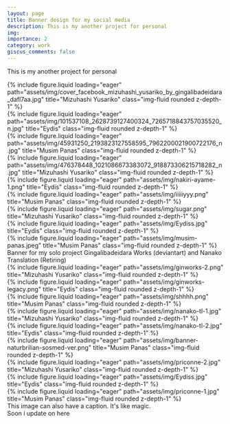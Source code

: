 ```yaml
---
layout: page
title: Banner design for my social media
description: This is my another project for personal
img:
importance: 2
category: work
giscus_comments: false
---
```


This is my another project for personal

<div class="row">
    <div class="col-sm mt-3 mt-md-0">
        {% include figure.liquid loading="eager" path="assets/img/cover_facebook_mizuhashi_yusariko_by_gingalibadeidara_dafl7aa.jpg" title="Mizuhashi Yusariko" class="img-fluid rounded z-depth-1" %}
    </div>
    <div class="col-sm mt-3 mt-md-0">
        {% include figure.liquid loading="eager" path="assets/img/101537108_2628739127400324_7265718843757035520_n.jpg" title="Eydis" class="img-fluid rounded z-depth-1" %}
    </div>
    <div class="col-sm mt-3 mt-md-0">
        {% include figure.liquid loading="eager" path="assets/img/45931250_2193823127558595_7962200021900722176_n.jpg" title="Musim Panas" class="img-fluid rounded z-depth-1" %}
    </div>
</div>
<div class="row">
    <div class="col-sm mt-3 mt-md-0">
        {% include figure.liquid loading="eager" path="assets/img/476378448_1021086673383072_918873306215718282_n.jpg" title="Mizuhashi Yusariko" class="img-fluid rounded z-depth-1" %}
    </div>
    <div class="col-sm mt-3 mt-md-0">
        {% include figure.liquid loading="eager" path="assets/img/nakiri-ayame-1.png" title="Eydis" class="img-fluid rounded z-depth-1" %}
    </div>
    <div class="col-sm mt-3 mt-md-0">
        {% include figure.liquid loading="eager" path="assets/img/iiiiiyyy.png" title="Musim Panas" class="img-fluid rounded z-depth-1" %}
    </div>
</div>
<div class="row">
    <div class="col-sm mt-3 mt-md-0">
        {% include figure.liquid loading="eager" path="assets/img/sugar.png" title="Mizuhashi Yusariko" class="img-fluid rounded z-depth-1" %}
    </div>
    <div class="col-sm mt-3 mt-md-0">
        {% include figure.liquid loading="eager" path="assets/img/Eydiss.jpg" title="Eydis" class="img-fluid rounded z-depth-1" %}
    </div>
    <div class="col-sm mt-3 mt-md-0">
        {% include figure.liquid loading="eager" path="assets/img/musim-panas.jpeg" title="Musim Panas" class="img-fluid rounded z-depth-1" %}
    </div>
</div>

<div class="caption">
    Banner for my solo project Gingalibadeidara Works (deviantart) and Nanako Translation (Retiring)
</div>

<div class="row">
    <div class="col-sm mt-3 mt-md-0">
        {% include figure.liquid loading="eager" path="assets/img/ginworks-2.png" title="Mizuhashi Yusariko" class="img-fluid rounded z-depth-1" %}
    </div>
    <div class="col-sm mt-3 mt-md-0">
        {% include figure.liquid loading="eager" path="assets/img/ginworks-legacy.png" title="Eydis" class="img-fluid rounded z-depth-1" %}
    </div>
    <div class="col-sm mt-3 mt-md-0">
        {% include figure.liquid loading="eager" path="assets/img/shhhh.png" title="Musim Panas" class="img-fluid rounded z-depth-1" %}
    </div>
</div>
<div class="row">
    <div class="col-sm mt-3 mt-md-0">
        {% include figure.liquid loading="eager" path="assets/img/nanako-tl-1.jpg" title="Mizuhashi Yusariko" class="img-fluid rounded z-depth-1" %}
    </div>
    <div class="col-sm mt-3 mt-md-0">
        {% include figure.liquid loading="eager" path="assets/img/nanako-tl-2.jpg" title="Eydis" class="img-fluid rounded z-depth-1" %}
    </div>
    <div class="col-sm mt-3 mt-md-0">
        {% include figure.liquid loading="eager" path="assets/img/banner-naturbrilian-sosmed-ver.png" title="Musim Panas" class="img-fluid rounded z-depth-1" %}
    </div>
</div>
<div class="row">
    <div class="col-sm mt-3 mt-md-0">
        {% include figure.liquid loading="eager" path="assets/img/priconne-2.jpg" title="Mizuhashi Yusariko" class="img-fluid rounded z-depth-1" %}
    </div>
    <div class="col-sm mt-3 mt-md-0">
        {% include figure.liquid loading="eager" path="assets/img/Eydiss.jpg" title="Eydis" class="img-fluid rounded z-depth-1" %}
    </div>
    <div class="col-sm mt-3 mt-md-0">
        {% include figure.liquid loading="eager" path="assets/img/priconne-1.jpg" title="Musim Panas" class="img-fluid rounded z-depth-1" %}
    </div>
</div>
    
</div>
<div class="caption">
    This image can also have a caption. It's like magic.
</div>

<div class="caption">
    Soon i update on here
</div>

